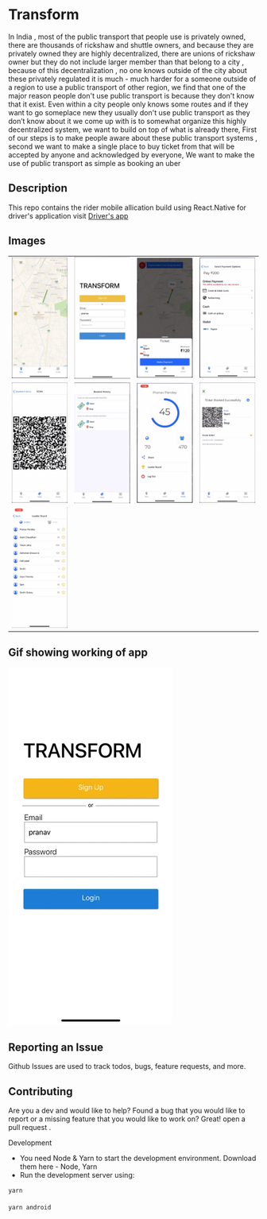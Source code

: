 # Transform
In India , most of the public transport that people use is privately owned, there are thousands of rickshaw and shuttle owners, and because they are privately owned they are highly decentralized, there are unions of rickshaw owner but they do not include larger member than that belong to a city , because of this decentralization , no one knows outside of the city about these privately regulated it is much - much harder for a someone outside of a region to use a public transport of other region, we find that one of the major reason people don't use public transport is because they don't know that it exist. Even within a city people only knows some routes and if they want to go someplace new they usually don't use public transport as they don’t know about it
we come up with is to somewhat organize this highly decentralized system, we want to build on top of what is already there, First of our steps is to make people aware about these public transport systems , second we want to make a  single place to buy ticket from that will be accepted by anyone and acknowledged by everyone, We want to make the use of public transport as simple as booking an uber

## Description
This repo contains the rider mobile allication build using React.Native for driver's application visit [Driver's app](https://github.com/pranavpandey1998official/transformDrive)

## Images
<table> 
  <tr>
    <td><img src="readme/images/homePage.png" width="250"/></td>
    <td><img src="readme/images/loginPage.png" width="250"/></td>
    <td><img src="readme/images/ticketShow.png" width="250"/></td>
    <td><img src="readme/images/paymentPage.png" width="250"/></td>
  </tr>
  <tr>
    <td><img src="readme/images/ticketTab.png" width="250"/></td>
    <td><img src="readme/images/Booking history.png" width="250"/></td>
    <td><img src="readme/images/StreakPage.png" width="250"/></td>
    <td><img src="readme/images/TicketSucessPage.png" width="250"/></td>
  </tr>
  <tr>
    <td><img src="readme/images/LeaderBord.png" width="250"/></td>
  </tr>
</table>  

## Gif showing working of app

![](readme/ezgif.com-video-to-gif.gif)

## Reporting an Issue
Github Issues are used to track todos, bugs, feature requests, and more.

## Contributing
Are you a dev and would like to help? Found a bug that you would like to report or a missing feature that you would like to work on? Great! open a pull request .

Development
- You need Node & Yarn to start the development environment. Download them here - Node, Yarn
- Run the development server using:

```bash
yarn

yarn android
```

